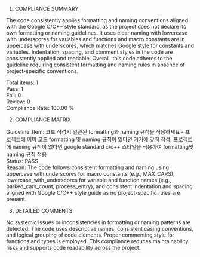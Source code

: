 1) COMPLIANCE SUMMARY

The code consistently applies formatting and naming conventions aligned with the Google C/C++ style standard, as the project does not declare its own formatting or naming guidelines. It uses clear naming with lowercase with underscores for variables and functions and macro constants are in uppercase with underscores, which matches Google style for constants and variables. Indentation, spacing, and comment styles in the code are consistently applied and readable. Overall, this code adheres to the guideline requiring consistent formatting and naming rules in absence of project-specific conventions.

Total items: 1  
Pass: 1  
Fail: 0  
Review: 0  
Compliance Rate: 100.00 %

2) COMPLIANCE MATRIX  

Guideline_Item: 코드 작성시 일관된 formatting과 naming 규칙을 적용하세요 - 프로젝트에 이미 코드 formatting 및 naming 규칙이 있다면 거기에 맞춰 작성, 프로젝트에 naming 규칙이 없다면 google standard c/c++ 스타일을 적용하여 formatting및 naming 규칙 적용  
Status: PASS  
Reason: The code follows consistent formatting and naming using uppercase with underscores for macro constants (e.g., MAX_CARS), lowercase_with_underscores for variable and function names (e.g., parked_cars_count, process_entry), and consistent indentation and spacing aligned with Google C/C++ style guide as no project-specific rules are present.

3) DETAILED COMMENTS

No systemic issues or inconsistencies in formatting or naming patterns are detected. The code uses descriptive names, consistent casing conventions, and logical grouping of code elements. Proper commenting style for functions and types is employed. This compliance reduces maintainability risks and supports code readability across the project.